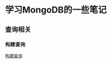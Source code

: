 学习MongoDB的一些笔记
===================

查询相关
-------------------

### 构建查询
[构建查询](https://github.com/Lurance/learn/tree/MongoDB/构建查询)
